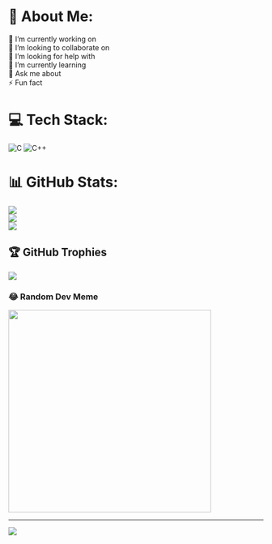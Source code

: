 # 💫 About Me:
🔭 I’m currently working on<br>👯 I’m looking to collaborate on<br>🤝 I’m looking for help with<br>🌱 I’m currently learning<br>💬 Ask me about<br>⚡ Fun fact


# 💻 Tech Stack:
![C](https://img.shields.io/badge/c-%2300599C.svg?style=for-the-badge&logo=c&logoColor=white) ![C++](https://img.shields.io/badge/c++-%2300599C.svg?style=for-the-badge&logo=c%2B%2B&logoColor=white)
# 📊 GitHub Stats:
![](https://github-readme-stats.vercel.app/api?username=Urvesh0069&theme=dark&hide_border=false&include_all_commits=false&count_private=false)<br/>
![](https://github-readme-streak-stats.herokuapp.com/?user=Urvesh0069&theme=dark&hide_border=false)<br/>
![](https://github-readme-stats.vercel.app/api/top-langs/?username=Urvesh0069&theme=dark&hide_border=false&include_all_commits=false&count_private=false&layout=compact)

## 🏆 GitHub Trophies
![](https://github-profile-trophy.vercel.app/?username=Urvesh0069&theme=radical&no-frame=false&no-bg=true&margin-w=4)

### 😂 Random Dev Meme
<img src='https://memer-new.vercel.app/' style="height: 400px;"/>

---
[![](https://visitcount.itsvg.in/api?id=Urvesh0069&icon=0&color=0)](https://visitcount.itsvg.in)

<!-- Proudly created with GPRM ( https://gprm.itsvg.in ) -->
